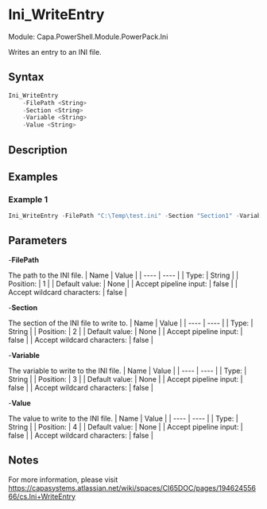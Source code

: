 # Ini_WriteEntry
Module: Capa.PowerShell.Module.PowerPack.Ini

Writes an entry to an INI file.

## Syntax

```powershell
Ini_WriteEntry
	-FilePath <String>
	-Section <String>
	-Variable <String>
	-Value <String>
```

## Description



## Examples

### Example 1
```powershell
Ini_WriteEntry -FilePath "C:\Temp\test.ini" -Section "Section1" -Variable "Variable1" -Value "Value1"
```
    

## Parameters

-**FilePath**

The path to the INI file.
| Name | Value |
| ---- | ---- |
| Type: | String |
| Position: | 1 | 
| Default value: | None | 
| Accept pipeline input: | false | 
| Accept wildcard characters: | false | 

-**Section**

The section of the INI file to write to.
| Name | Value |
| ---- | ---- |
| Type: | String |
| Position: | 2 | 
| Default value: | None | 
| Accept pipeline input: | false | 
| Accept wildcard characters: | false | 

-**Variable**

The variable to write to the INI file.
| Name | Value |
| ---- | ---- |
| Type: | String |
| Position: | 3 | 
| Default value: | None | 
| Accept pipeline input: | false | 
| Accept wildcard characters: | false | 

-**Value**

The value to write to the INI file.
| Name | Value |
| ---- | ---- |
| Type: | String |
| Position: | 4 | 
| Default value: | None | 
| Accept pipeline input: | false | 
| Accept wildcard characters: | false | 


## Notes

For more information, please visit https://capasystems.atlassian.net/wiki/spaces/CI65DOC/pages/19462455666/cs.Ini+WriteEntry
